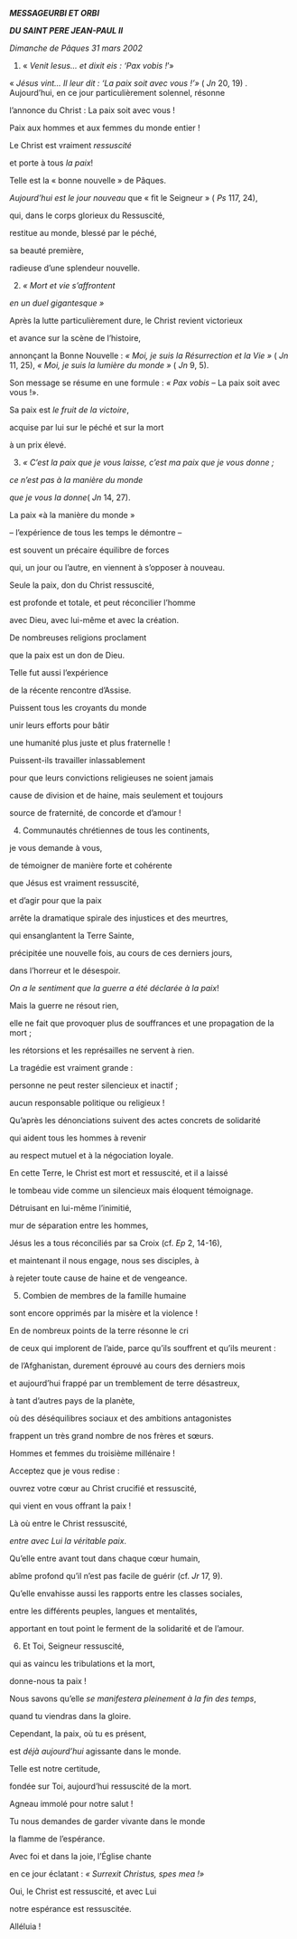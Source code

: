 ***MESSAGE******URBI ET ORBI***

***DU SAINT PERE JEAN-PAUL II***

*Dimanche de Pâques* *31 mars 2002*

1. « *Venit Iesus... et dixit eis : ‘Pax vobis !*’»

« *Jésus vint... Il leur dit : ‘La paix soit avec vous !’»* ( *Jn* 20, 19) *.* Aujourd’hui, en ce jour particulièrement solennel, résonne

l’annonce du Christ : La paix soit avec vous !

Paix aux hommes et aux femmes du monde entier !

Le Christ est vraiment *ressuscité*

et porte à tous *la paix*!

Telle est la « bonne nouvelle » de Pâques.

*Aujourd’hui est le jour nouveau* que « fit le Seigneur » ( *Ps* 117, 24),

qui, dans le corps glorieux du Ressuscité,

restitue au monde, blessé par le péché,

sa beauté première,

radieuse d’une splendeur nouvelle.

2. *« Mort et vie s’affrontent*

*en un duel gigantesque »*

Après la lutte particulièrement dure, le Christ revient victorieux

et avance sur la scène de l’histoire,

annonçant la Bonne Nouvelle : *« Moi, je suis la Résurrection et la Vie »* ( *Jn* 11, 25), *« Moi, je suis la lumière du monde »* ( *Jn* 9, 5).

Son message se résume en une formule : *« Pax vobis* – La paix soit avec vous !».

Sa paix est *le fruit de la victoire*,

acquise par lui sur le péché et sur la mort

à un prix élevé.

3. *« C’est la paix que je vous laisse, c’est ma paix que je vous donne ;*

*ce n’est pas à la manière du monde*

*que je vous la donne*( *Jn* 14, 27).

La paix «à la manière du monde »

– l’expérience de tous les temps le démontre –

est souvent un précaire équilibre de forces

qui, un jour ou l’autre, en viennent à s’opposer à nouveau.

Seule la paix, don du Christ ressuscité,

est profonde et totale, et peut réconcilier l’homme

avec Dieu, avec lui-même et avec la création.

De nombreuses religions proclament

que la paix est un don de Dieu.

Telle fut aussi l’expérience

de la récente rencontre d’Assise.

Puissent tous les croyants du monde

unir leurs efforts pour bâtir

une humanité plus juste et plus fraternelle !

Puissent-ils travailler inlassablement

pour que leurs convictions religieuses ne soient jamais

cause de division et de haine, mais seulement et toujours

source de fraternité, de concorde et d’amour !

4. Communautés chrétiennes de tous les continents,

je vous demande à vous,

de témoigner de manière forte et cohérente

que Jésus est vraiment ressuscité,

et d’agir pour que la paix

arrête la dramatique spirale des injustices et des meurtres,

qui ensanglantent la Terre Sainte,

précipitée une nouvelle fois, au cours de ces derniers jours,

dans l’horreur et le désespoir.

*On a le sentiment que la guerre a été déclarée à la paix*!

Mais la guerre ne résout rien,

elle ne fait que provoquer plus de souffrances et une propagation de la mort ;

les rétorsions et les représailles ne servent à rien.

La tragédie est vraiment grande :

personne ne peut rester silencieux et inactif ;

aucun responsable politique ou religieux !

Qu’après les dénonciations suivent des actes concrets de solidarité

qui aident tous les hommes à revenir

au respect mutuel et à la négociation loyale.

En cette Terre, le Christ est mort et ressuscité, et il a laissé

le tombeau vide comme un silencieux mais éloquent témoignage.

Détruisant en lui-même l’inimitié,

mur de séparation entre les hommes,

Jésus les a tous réconciliés par sa Croix (cf. *Ep* 2, 14-16),

et maintenant il nous engage, nous ses disciples, à

à rejeter toute cause de haine et de vengeance.

5. Combien de membres de la famille humaine

sont encore opprimés par la misère et la violence !

En de nombreux points de la terre résonne le cri

de ceux qui implorent de l’aide, parce qu’ils souffrent et qu’ils meurent :

de l’Afghanistan, durement éprouvé au cours des derniers mois

et aujourd’hui frappé par un tremblement de terre désastreux,

à tant d’autres pays de la planète,

où des déséquilibres sociaux et des ambitions antagonistes

frappent un très grand nombre de nos frères et sœurs.

Hommes et femmes du troisième millénaire !

Acceptez que je vous redise :

ouvrez votre cœur au Christ crucifié et ressuscité,

qui vient en vous offrant la paix !

Là où entre le Christ ressuscité,

*entre avec Lui la véritable paix*.

Qu’elle entre avant tout dans chaque cœur humain,

abîme profond qu’il n’est pas facile de guérir (cf. *Jr* 17, 9).

Qu’elle envahisse aussi les rapports entre les classes sociales,

entre les différents peuples, langues et mentalités,

apportant en tout point le ferment de la solidarité et de l’amour.

6. Et Toi, Seigneur ressuscité,

qui as vaincu les tribulations et la mort,

donne-nous ta paix !

Nous savons qu’elle *se manifestera pleinement à la fin des temps*,

quand tu viendras dans la gloire.

Cependant, la paix, où tu es présent,

est *déjà aujourd’hui* agissante dans le monde.

Telle est notre certitude,

fondée sur Toi, aujourd’hui ressuscité de la mort.

Agneau immolé pour notre salut !

Tu nous demandes de garder vivante dans le monde

la flamme de l’espérance.

Avec foi et dans la joie, l’Église chante

en ce jour éclatant : *« Surrexit Christus, spes mea !»*

Oui, le Christ est ressuscité, et avec Lui

notre espérance est ressuscitée.

Alléluia !